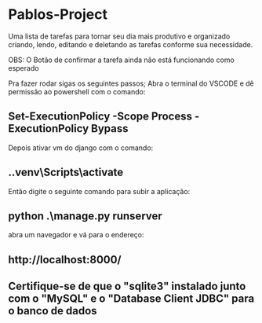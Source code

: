 # Pablos-Project
Uma lista de tarefas para tornar seu dia mais produtivo e organizado criando, lendo, editando e deletando as tarefas conforme sua necessidade. 

OBS: O Botão de confirmar a tarefa ainda não está funcionando como esperado

Pra fazer rodar sigas os seguintes passos; 
Abra o terminal do VSCODE e dê permissão ao powershell com o comando:

Set-ExecutionPolicy -Scope Process -ExecutionPolicy Bypass
----------------------------------------------------------------------
Depois ativar vm do django com o comando:

.\.venv\Scripts\activate
----------------------------------------------------------------------
Então digite o seguinte comando para subir a aplicação:

python .\manage.py runserver
----------------------------------------------------------------------
abra um navegador e vá para o endereço:

http://localhost:8000/
----------------------------------------------------------------------

Certifique-se de que o "sqlite3" instalado
junto com o "MySQL" e o "Database Client JDBC" para o banco de dados
----------------------------------------------------------------------

